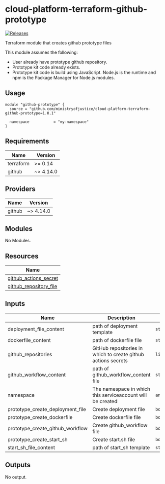 # cloud-platform-terraform-github-prototype

[![Releases](https://img.shields.io/github/release/ministryofjustice/cloud-platform-terraform-github-prototype/all.svg?style=flat-square)](https://github.com/ministryofjustice/cloud-platform-terraform-github-prototype/releases)

Terraform module that creates github prototype files

This module assumes the following:

* User already have prototype github repository.
* Prototype kit code already exists.
* Prototype kit code is build using JavaScript. Node.js is the runtime and npm is the Package Manager for Node.js modules.

## Usage

```
module "github-prototype" {
  source = "github.com/ministryofjustice/cloud-platform-terraform-github-prototype=1.0.1"

  namespace           = "my-namespace"
}
```

<!--- BEGIN_TF_DOCS --->
## Requirements

| Name | Version |
|------|---------|
| terraform | >= 0.14 |
| github | ~> 4.14.0 |

## Providers

| Name | Version |
|------|---------|
| github | ~> 4.14.0 |

## Modules

No Modules.

## Resources

| Name |
|------|
| [github_actions_secret](https://registry.terraform.io/providers/integrations/github/latest/docs/resources/actions_secret) |
| [github_repository_file](https://registry.terraform.io/providers/integrations/github/latest/docs/resources/repository_file) |

## Inputs

| Name | Description | Type | Default | Required |
|------|-------------|------|---------|:--------:|
| deployment\_file\_content | path of deployment template | `string` | `"templates/kubernetes-deploy.tpl"` | no |
| dockerfile\_content | path of dockerfile file | `string` | `"templates/Dockerfile"` | no |
| github\_repositories | GitHub repositories in which to create github actions secrets | `list(string)` | `[]` | no |
| github\_workflow\_content | path of github\_workflow\_content file | `string` | `"templates/cd.yaml"` | no |
| namespace | The namespace in which this serviceaccount will be created | `any` | n/a | yes |
| prototype\_create\_deployment\_file | Create deployment file | `bool` | `true` | no |
| prototype\_create\_dockerfile | Create dockerfile file | `bool` | `true` | no |
| prototype\_create\_github\_workflow | Create github\_workflow file | `bool` | `true` | no |
| prototype\_create\_start\_sh | Create start.sh file | `bool` | `true` | no |
| start\_sh\_file\_content | path of start\_sh template | `string` | `"templates/start.sh"` | no |

## Outputs

No output.

<!--- END_TF_DOCS --->


